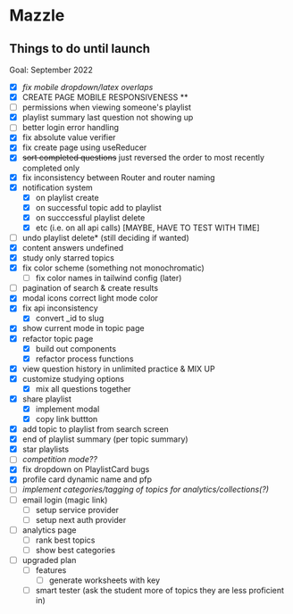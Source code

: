 # Mazzle

## Things to do until launch

Goal: September 2022

- [x] _fix mobile dropdown/latex overlaps_
- [x] CREATE PAGE MOBILE RESPONSIVENESS **
- [ ] permissions when viewing someone's playlist
- [x] playlist summary last question not showing up
- [ ] better login error handling
- [x] fix absolute value verifier
- [x] fix create page using useReducer
- [x] ~~sort completed questions~~ just reversed the order to most recently completed only
- [x] fix inconsistency between Router and router naming
- [x] notification system
  - [x] on playlist create
  - [x] on successful topic add to playlist
  - [x] on succcessful playlist delete
  - [x] etc (i.e. on all api calls) [MAYBE, HAVE TO TEST WITH TIME]
- [ ] undo playlist delete\* (still deciding if wanted)
- [x] content answers undefined
- [x] study only starred topics
- [x] fix color scheme (something not monochromatic)
  - [ ] fix color names in tailwind config (later)
- [ ] pagination of search & create results
- [x] modal icons correct light mode color
- [x] fix api inconsistency
  - [x] convert \_id to slug
- [x] show current mode in topic page
- [x] refactor topic page
  - [x] build out components
  - [x] refactor process functions
- [x] view question history in unlimited practice & MIX UP
- [x] customize studying options
  - [x] mix all questions together
- [x] share playlist
  - [x] implement modal
  - [x] copy link buttton
- [x] add topic to playlist from search screen
- [x] end of playlist summary (per topic summary)
- [x] star playlists
- [ ] _competition mode??_
- [x] fix dropdown on PlaylistCard bugs
- [x] profile card dynamic name and pfp
- [ ] _implement categories/tagging of topics for analytics/collections(?)_
- [ ] email login (magic link)
  - [ ] setup service provider
  - [ ] setup next auth provider
- [ ] analytics page
  - [ ] rank best topics
  - [ ] show best categories
- [ ] upgraded plan
  - [ ] features
    - [ ] generate worksheets with key
  - [ ] smart tester (ask the student more of topics they are less proficient in)
